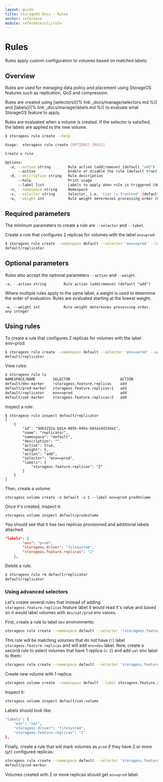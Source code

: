 ```yaml
---
layout: guide
title: StorageOS Docs - Rules
anchor: reference
module: reference/cli/rule
---
```


# Rules

Rules apply custom configuration to volumes based on matched labels.

## Overview

Rules are used for managing data policy and placement using StorageOS features
such as replication, QoS and compression.

Rules are created using [selectors]({% link _docs/manage/selectors.md %}) and
[labels]({% link _docs/manage/labels.md %}) to evaluate what StorageOS feature
to apply.

Rules are evaluated when a volume is created. If the selector is satisfied, the
labels are applied to the new volume.

```bash
$ storageos rule create --help

Usage:	storageos rule create [OPTIONS] [RULE]

Create a rule

Options:
  -a, --action string        Rule action (add|remove) (default "add")
      --active               Enable or disable the rule (default true)
  -d, --description string   Rule description
      --help                 Print usage
      --label list           Labels to apply when rule is triggered (default [])
  -n, --namespace string     Namespace
  -s, --selector string      Selector, i.e. 'tier != frontend' (default "")
  -w, --weight int           Rule weight determines processing order (0-10) (default 5)
```

## Required parameters

The minimum parameters to create a rule are `--selector` and `--label`.

Create a rule that configures 2 replicas for volumes with the label `env=prod`:

```bash
$ storageos rule create --namespace default --selector 'env==prod' --label storageos.feature.replicas=2 replicator
default/replicator
```

## Optional parameters

Rules also accept the optional parameters `--action` and `--weight`.

`-a, --action string        Rule action (add|remove) (default "add")`

Where multiple rules apply to the same label, a weight is used to determine the
order of evaluation. Rules are evaluated starting at the lowest weight.

`-w, --weight int           Rule weight determines processing order, any integer`



## Using rules

To create a rule that configures 2 replicas for volumes with the label env=prod:

```bash
$ storageos rule create --namespace default --selector 'env==prod' --action add --label storageos.feature.replicas=2 replicator
default/replicator
```

View rules:

```bash
$ storageos rule ls
NAMESPACE/NAME        SELECTOR                       ACTION              LABELS
default/dev-marker    !storageos.feature.replicas    add                 env=dev
default/prod-marker   storageos.feature.replicas>1   add                 env=prod
default/replicator    env==prod                      add                 storageos.feature.replicas=2
default/uat-marker    storageos.feature.replicas<2   add                 env=uat
```

Inspect a rule:

```
$ storageos rule inspect default/replicator
[
    {
        "id": "9db3252a-bd14-885b-0d0a-b0da1dd2d4a1",
        "name": "replicator",
        "namespace": "default",
        "description": "",
        "active": true,
        "weight": 5,
        "action": "add",
        "selector": "env==prod",
        "labels": {
            "storageos.feature.replicas": "2"
        }
    }
]
```

Then, create a volume:

    storageos volume create -n default -s 1 --label env=prod prodVolume

Once it's created, inspect it:


    storageos volume inspect default/prodvolume

You should see that it has two replicas provisioned and additional labels attached:

```json
"labels": {
        "env": "prod",
        "storageos.driver": "filesystem",
        "storageos.feature.replicas": "2"
    },
```

Delete a rule:

```bash
$ storageos rule rm default/replicator
default/replicator
```

### Using advanced selectors

Let's create several rules that instead of adding `storageos.feature.replicas`
feature label it would read it's value and based on it would label volumes with
`dev/uat/prod` env values.

First, create a rule to label `dev` environments:

```bash
storageos rule create --namespace default --selector '!storageos.feature.replicas' --action add --label env=dev dev-marker
```

This rule will be matching volumes that do not have (`!`) label `storageos.feature.replicas` and will add `env=dev`
label.  Now, create a second rule to select volumes that have 1 replica (`< 2`) and add `uat` env label to them:

```bash
storageos rule create --namespace default --selector 'storageos.feature.replicas<2' --action add --label env=uat uat-marker
```

Create new volume with 1 replica:

```bash
storageos volume create --namespace default --label storageos.feature.replicas=1 uat-volume
```

Inspect it:

```bash
storageos volume inspect default/uat-volume
```

Labels should look like:

```bash
"labels": {
    "env": "uat",
    "storageos.driver": "filesystem",
    "storageos.feature.replicas": "1"
},
```

Finally, create a rule that will mark volumes as `prod` if they have 2 or more
(`gt`) configured replicas:

```bash
storageos rule create --namespace default --selector 'storageos.feature.replicas>1' --label env=prod prod-marker
default/prod-marker
```

Volumes created with 2 or more replicas should get `env=prod` label.
